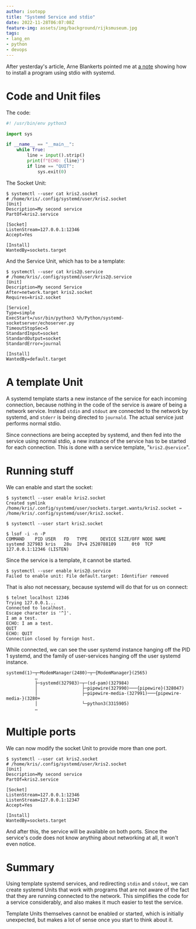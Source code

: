 ```yaml
---
author: isotopp
title: "Systemd Service and stdio"
date: 2022-11-28T06:07:08Z
feature-img: assets/img/background/rijksmuseum.jpg
tags:
- lang_en
- python
- devops
---
```


After yesterday's article, Arne Blankerts pointed me at 
[a note](https://edit.thephp.cc/s/3MqWPLAJW#)
showing how to install a program using stdio with systemd.

# Code and Unit files

The code:

```python
#! /usr/bin/env python3

import sys

if __name__ == "__main__":
    while True:
        line = input().strip()
        print(f"ECHO: {line}")
        if line == "QUIT":
            sys.exit(0)
```

The Socket Unit:

```console
$ systemctl --user cat kris2.socket
# /home/kris/.config/systemd/user/kris2.socket
[Unit]
Description=My second service
PartOf=kris2.service

[Socket]
ListenStream=127.0.0.1:12346
Accept=Yes

[Install]
WantedBy=sockets.target
```

And the Service Unit, which has to be a template:

```console
$ systemctl --user cat kris2@.service
# /home/kris/.config/systemd/user/kris2@.service
[Unit]
Description=My second Service
After=network.target kris2.socket
Requires=kris2.socket

[Service]
Type=simple
ExecStart=/usr/bin/python3 %h/Python/systemd-socketserver/echoserver.py
TimeoutStopSec=5
StandardInput=socket
StandardOutput=socket
StandardError=journal

[Install]
WantedBy=default.target
```

# A template Unit

A systemd template starts a new instance of the service for each incoming connection, because nothing in the code of the service is aware of being a network service.
Instead `stdin` and `stdout` are connected to the network by systemd, and `stderr` is being directed to `journald`.
The actual service just performs normal stdio.

Since connections are being accepted by systemd, and then fed into the service using normal stdio, a new instance of the service has to be started for each connection.
This is done with a service template, "`kris2.@service`".

# Running stuff

We can enable and start the socket:

```console
$ systemctl --user enable kris2.socket
Created symlink /home/kris/.config/systemd/user/sockets.target.wants/kris2.socket → /home/kris/.config/systemd/user/kris2.socket.

$ systemctl --user start kris2.socket

$ lsof -i -n -P
COMMAND    PID USER   FD   TYPE     DEVICE SIZE/OFF NODE NAME
systemd 327983 kris   28u  IPv4 2520788109      0t0  TCP 127.0.0.1:12346 (LISTEN)
```

Since the service is a template, it cannot be started.

```console
$ systemctl --user enable kris2@.service
Failed to enable unit: File default.target: Identifier removed
```

That is also not necessary, because systemd will do that for us on connect:

```console
$ telnet localhost 12346
Trying 127.0.0.1...
Connected to localhost.
Escape character is '^]'.
I am a test.
ECHO: I am a test.
QUIT
ECHO: QUIT
Connection closed by foreign host.
```

While connected, we can see the user systemd instance hanging off the PID 1 systemd, and the family of user-services hanging off the user systemd instance.

```console
systemd(1)─┬─ModemManager(2480)─┬─{ModemManager}(2565)
           …
           ├─systemd(327983)─┬─(sd-pam)(327984)
           │                 ├─pipewire(327990)───{pipewire}(328047)
           │                 ├─pipewire-media-(327991)───{pipewire-media-}(3280+
           │                 └─python3(3315905)
           …
```

# Multiple ports

We can now modify the socket Unit to provide more than one port.

```console
$ systemctl --user cat kris2.socket
# /home/kris/.config/systemd/user/kris2.socket
[Unit]
Description=My second service
PartOf=kris2.service

[Socket]
ListenStream=127.0.0.1:12346
ListenStream=127.0.0.1:12347
Accept=Yes

[Install]
WantedBy=sockets.target
```

And after this, the service will be available on both ports.
Since the service's code does not know anything about networking at all, it won't even notice.

# Summary

Using template systemd services, and redirecting `stdin` and `stdout`, we can create systemd Units that work with programs that are not aware of the fact that they are running connected to the network.
This simplifies the code for a service considerably, and also makes it much easier to test the service.

Template Units themselves cannot be enabled or started, which is initially unexpected, but makes a lot of sense once you start to think about it. 

